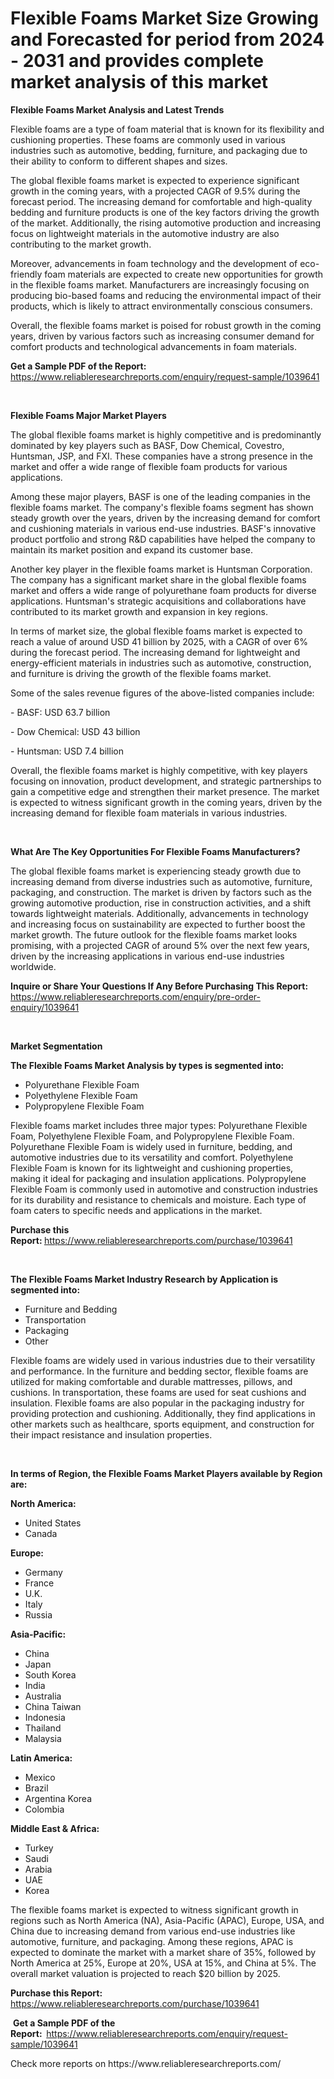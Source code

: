 <p><h1>Flexible Foams Market Size Growing and Forecasted for period from 2024 - 2031 and provides complete market analysis of this market</h1></p><p><strong>Flexible Foams Market Analysis and Latest Trends</strong></p>
<p><p>Flexible foams are a type of foam material that is known for its flexibility and cushioning properties. These foams are commonly used in various industries such as automotive, bedding, furniture, and packaging due to their ability to conform to different shapes and sizes.</p><p>The global flexible foams market is expected to experience significant growth in the coming years, with a projected CAGR of 9.5% during the forecast period. The increasing demand for comfortable and high-quality bedding and furniture products is one of the key factors driving the growth of the market. Additionally, the rising automotive production and increasing focus on lightweight materials in the automotive industry are also contributing to the market growth.</p><p>Moreover, advancements in foam technology and the development of eco-friendly foam materials are expected to create new opportunities for growth in the flexible foams market. Manufacturers are increasingly focusing on producing bio-based foams and reducing the environmental impact of their products, which is likely to attract environmentally conscious consumers.</p><p>Overall, the flexible foams market is poised for robust growth in the coming years, driven by various factors such as increasing consumer demand for comfort products and technological advancements in foam materials.</p></p>
<p><strong>Get a Sample PDF of the Report:&nbsp;</strong> <a href="https://www.reliableresearchreports.com/enquiry/request-sample/1039641">https://www.reliableresearchreports.com/enquiry/request-sample/1039641</a></p>
<p>&nbsp;</p>
<p><strong>Flexible Foams Major Market Players</strong></p>
<p><p>The global flexible foams market is highly competitive and is predominantly dominated by key players such as BASF, Dow Chemical, Covestro, Huntsman, JSP, and FXI. These companies have a strong presence in the market and offer a wide range of flexible foam products for various applications.</p><p>Among these major players, BASF is one of the leading companies in the flexible foams market. The company's flexible foams segment has shown steady growth over the years, driven by the increasing demand for comfort and cushioning materials in various end-use industries. BASF's innovative product portfolio and strong R&D capabilities have helped the company to maintain its market position and expand its customer base.</p><p>Another key player in the flexible foams market is Huntsman Corporation. The company has a significant market share in the global flexible foams market and offers a wide range of polyurethane foam products for diverse applications. Huntsman's strategic acquisitions and collaborations have contributed to its market growth and expansion in key regions.</p><p>In terms of market size, the global flexible foams market is expected to reach a value of around USD 41 billion by 2025, with a CAGR of over 6% during the forecast period. The increasing demand for lightweight and energy-efficient materials in industries such as automotive, construction, and furniture is driving the growth of the flexible foams market.</p><p>Some of the sales revenue figures of the above-listed companies include:</p><p>- BASF: USD 63.7 billion</p><p>- Dow Chemical: USD 43 billion</p><p>- Huntsman: USD 7.4 billion</p><p>Overall, the flexible foams market is highly competitive, with key players focusing on innovation, product development, and strategic partnerships to gain a competitive edge and strengthen their market presence. The market is expected to witness significant growth in the coming years, driven by the increasing demand for flexible foam materials in various industries.</p></p>
<p>&nbsp;</p>
<p><strong>What Are The Key Opportunities For Flexible Foams Manufacturers?</strong></p>
<p><p>The global flexible foams market is experiencing steady growth due to increasing demand from diverse industries such as automotive, furniture, packaging, and construction. The market is driven by factors such as the growing automotive production, rise in construction activities, and a shift towards lightweight materials. Additionally, advancements in technology and increasing focus on sustainability are expected to further boost the market growth. The future outlook for the flexible foams market looks promising, with a projected CAGR of around 5% over the next few years, driven by the increasing applications in various end-use industries worldwide.</p></p>
<p><strong>Inquire or Share Your Questions If Any Before Purchasing This Report:</strong> <a href="https://www.reliableresearchreports.com/enquiry/pre-order-enquiry/1039641">https://www.reliableresearchreports.com/enquiry/pre-order-enquiry/1039641</a></p>
<p>&nbsp;</p>
<p><strong>Market Segmentation</strong></p>
<p><strong>The Flexible Foams Market Analysis by types is segmented into:</strong></p>
<p><ul><li>Polyurethane Flexible Foam</li><li>Polyethylene Flexible Foam</li><li>Polypropylene Flexible Foam</li></ul></p>
<p><p>Flexible foams market includes three major types: Polyurethane Flexible Foam, Polyethylene Flexible Foam, and Polypropylene Flexible Foam. Polyurethane Flexible Foam is widely used in furniture, bedding, and automotive industries due to its versatility and comfort. Polyethylene Flexible Foam is known for its lightweight and cushioning properties, making it ideal for packaging and insulation applications. Polypropylene Flexible Foam is commonly used in automotive and construction industries for its durability and resistance to chemicals and moisture. Each type of foam caters to specific needs and applications in the market.</p></p>
<p><strong>Purchase this Report:&nbsp;</strong><a href="https://www.reliableresearchreports.com/purchase/1039641">https://www.reliableresearchreports.com/purchase/1039641</a></p>
<p>&nbsp;</p>
<p><strong>The Flexible Foams Market Industry Research by Application is segmented into:</strong></p>
<p><ul><li>Furniture and Bedding</li><li>Transportation</li><li>Packaging</li><li>Other</li></ul></p>
<p><p>Flexible foams are widely used in various industries due to their versatility and performance. In the furniture and bedding sector, flexible foams are utilized for making comfortable and durable mattresses, pillows, and cushions. In transportation, these foams are used for seat cushions and insulation. Flexible foams are also popular in the packaging industry for providing protection and cushioning. Additionally, they find applications in other markets such as healthcare, sports equipment, and construction for their impact resistance and insulation properties.</p></p>
<p>&nbsp;</p>
<p><strong>In terms of Region, the Flexible Foams Market Players available by Region are:</strong></p>
<p>
    <p> <strong> North America: </strong>
        <ul>
            <li>United States</li>
            <li>Canada</li>
        </ul>
        </p> 
    <p> <strong> Europe: </strong>
        <ul>
            <li>Germany</li>
            <li>France</li>
            <li>U.K.</li>
            <li>Italy</li>
            <li>Russia</li>
        </ul>
        </p> 
    <p> <strong> Asia-Pacific: </strong>
        <ul>
            <li>China</li>
            <li>Japan</li>
            <li>South Korea</li>
            <li>India</li>
            <li>Australia</li>
            <li>China Taiwan</li>
            <li>Indonesia</li>
            <li>Thailand</li>
            <li>Malaysia</li>
        </ul>
        </p> 
    <p> <strong> Latin America: </strong>
        <ul>
            <li>Mexico</li>
            <li>Brazil</li>
            <li>Argentina Korea</li>
            <li>Colombia</li>
        </ul>
        </p> 
    <p> <strong> Middle East & Africa: </strong>
        <ul>
            <li>Turkey</li>
            <li>Saudi</li>
            <li>Arabia</li>
            <li>UAE</li>
            <li>Korea</li>
        </ul>
    </p>
    </p>
<p><p>The flexible foams market is expected to witness significant growth in regions such as North America (NA), Asia-Pacific (APAC), Europe, USA, and China due to increasing demand from various end-use industries like automotive, furniture, and packaging. Among these regions, APAC is expected to dominate the market with a market share of 35%, followed by North America at 25%, Europe at 20%, USA at 15%, and China at 5%. The overall market valuation is projected to reach $20 billion by 2025.</p></p>
<p><strong>Purchase this Report: </strong><a href="https://www.reliableresearchreports.com/purchase/1039641">https://www.reliableresearchreports.com/purchase/1039641</a></p>
<p>&nbsp;<strong>Get a Sample PDF of the Report:&nbsp;&nbsp;</strong><a href="https://www.reliableresearchreports.com/enquiry/request-sample/1039641">https://www.reliableresearchreports.com/enquiry/request-sample/1039641</a></p>
<p><strong></strong></p>
<p>Check more reports on https://www.reliableresearchreports.com/</p>